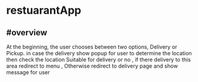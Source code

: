 # restuarantApp

#overview
-------------------------------------------------------------------------------------
At the beginning, the user chooses between two options, Delivery or Pickup.
in case the  delivery show popup for user to determine the location then check the location Suitable for delivery or no ,
if there delivery to this area redirect to menu 
, Otherwise redirect to delivery page and show message for user 


